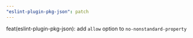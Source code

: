 ```yaml
---
"eslint-plugin-pkg-json": patch
---
```


feat(eslint-plugin-pkg-json): add `allow` option to `no-nonstandard-property`
